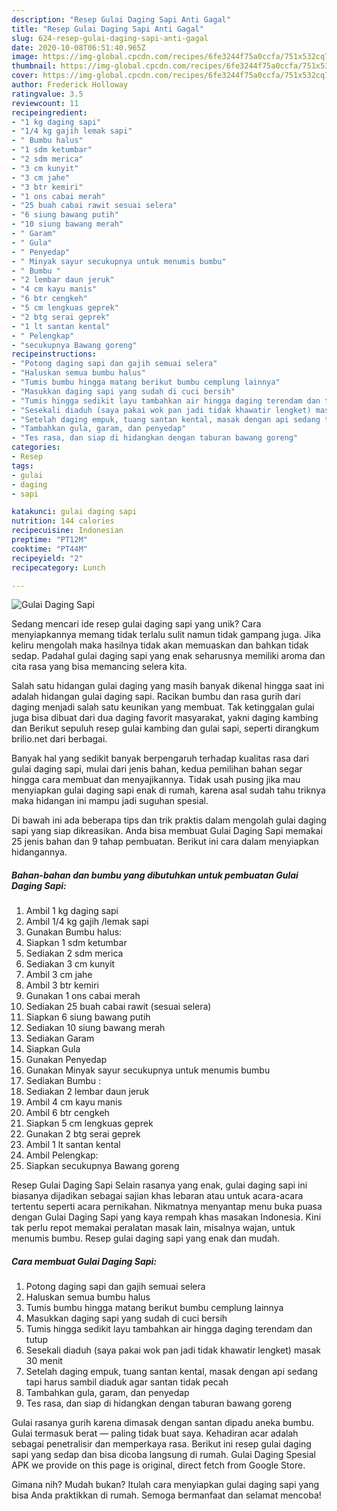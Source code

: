 ```yaml
---
description: "Resep Gulai Daging Sapi Anti Gagal"
title: "Resep Gulai Daging Sapi Anti Gagal"
slug: 624-resep-gulai-daging-sapi-anti-gagal
date: 2020-10-08T06:51:40.965Z
image: https://img-global.cpcdn.com/recipes/6fe3244f75a0ccfa/751x532cq70/gulai-daging-sapi-foto-resep-utama.jpg
thumbnail: https://img-global.cpcdn.com/recipes/6fe3244f75a0ccfa/751x532cq70/gulai-daging-sapi-foto-resep-utama.jpg
cover: https://img-global.cpcdn.com/recipes/6fe3244f75a0ccfa/751x532cq70/gulai-daging-sapi-foto-resep-utama.jpg
author: Frederick Holloway
ratingvalue: 3.5
reviewcount: 11
recipeingredient:
- "1 kg daging sapi"
- "1/4 kg gajih lemak sapi"
- " Bumbu halus"
- "1 sdm ketumbar"
- "2 sdm merica"
- "3 cm kunyit"
- "3 cm jahe"
- "3 btr kemiri"
- "1 ons cabai merah"
- "25 buah cabai rawit sesuai selera"
- "6 siung bawang putih"
- "10 siung bawang merah"
- " Garam"
- " Gula"
- " Penyedap"
- " Minyak sayur secukupnya untuk menumis bumbu"
- " Bumbu "
- "2 lembar daun jeruk"
- "4 cm kayu manis"
- "6 btr cengkeh"
- "5 cm lengkuas geprek"
- "2 btg serai geprek"
- "1 lt santan kental"
- " Pelengkap"
- "secukupnya Bawang goreng"
recipeinstructions:
- "Potong daging sapi dan gajih semuai selera"
- "Haluskan semua bumbu halus"
- "Tumis bumbu hingga matang berikut bumbu cemplung lainnya"
- "Masukkan daging sapi yang sudah di cuci bersih"
- "Tumis hingga sedikit layu tambahkan air hingga daging terendam dan tutup"
- "Sesekali diaduh (saya pakai wok pan jadi tidak khawatir lengket) masak 30 menit"
- "Setelah daging empuk, tuang santan kental, masak dengan api sedang tapi harus sambil diaduk agar santan tidak pecah"
- "Tambahkan gula, garam, dan penyedap"
- "Tes rasa, dan siap di hidangkan dengan taburan bawang goreng"
categories:
- Resep
tags:
- gulai
- daging
- sapi

katakunci: gulai daging sapi 
nutrition: 144 calories
recipecuisine: Indonesian
preptime: "PT12M"
cooktime: "PT44M"
recipeyield: "2"
recipecategory: Lunch

---
```



![Gulai Daging Sapi](https://img-global.cpcdn.com/recipes/6fe3244f75a0ccfa/751x532cq70/gulai-daging-sapi-foto-resep-utama.jpg)

Sedang mencari ide resep gulai daging sapi yang unik? Cara menyiapkannya memang tidak terlalu sulit namun tidak gampang juga. Jika keliru mengolah maka hasilnya tidak akan memuaskan dan bahkan tidak sedap. Padahal gulai daging sapi yang enak seharusnya memiliki aroma dan cita rasa yang bisa memancing selera kita.

Salah satu hidangan gulai daging yang masih banyak dikenal hingga saat ini adalah hidangan gulai daging sapi. Racikan bumbu dan rasa gurih dari daging menjadi salah satu keunikan yang membuat. Tak ketinggalan gulai juga bisa dibuat dari dua daging favorit masyarakat, yakni daging kambing dan Berikut sepuluh resep gulai kambing dan gulai sapi, seperti dirangkum brilio.net dari berbagai.

Banyak hal yang sedikit banyak berpengaruh terhadap kualitas rasa dari gulai daging sapi, mulai dari jenis bahan, kedua pemilihan bahan segar hingga cara membuat dan menyajikannya. Tidak usah pusing jika mau menyiapkan gulai daging sapi enak di rumah, karena asal sudah tahu triknya maka hidangan ini mampu jadi suguhan spesial.


Di bawah ini ada beberapa tips dan trik praktis dalam mengolah gulai daging sapi yang siap dikreasikan. Anda bisa membuat Gulai Daging Sapi memakai 25 jenis bahan dan 9 tahap pembuatan. Berikut ini cara dalam menyiapkan hidangannya.

<!--inarticleads1-->

##### Bahan-bahan dan bumbu yang dibutuhkan untuk pembuatan Gulai Daging Sapi:

1. Ambil 1 kg daging sapi
1. Ambil 1/4 kg gajih /lemak sapi
1. Gunakan  Bumbu halus:
1. Siapkan 1 sdm ketumbar
1. Sediakan 2 sdm merica
1. Sediakan 3 cm kunyit
1. Ambil 3 cm jahe
1. Ambil 3 btr kemiri
1. Gunakan 1 ons cabai merah
1. Sediakan 25 buah cabai rawit (sesuai selera)
1. Siapkan 6 siung bawang putih
1. Sediakan 10 siung bawang merah
1. Sediakan  Garam
1. Siapkan  Gula
1. Gunakan  Penyedap
1. Gunakan  Minyak sayur secukupnya untuk menumis bumbu
1. Sediakan  Bumbu :
1. Sediakan 2 lembar daun jeruk
1. Ambil 4 cm kayu manis
1. Ambil 6 btr cengkeh
1. Siapkan 5 cm lengkuas geprek
1. Gunakan 2 btg serai geprek
1. Ambil 1 lt santan kental
1. Ambil  Pelengkap:
1. Siapkan secukupnya Bawang goreng


Resep Gulai Daging Sapi Selain rasanya yang enak, gulai daging sapi ini biasanya dijadikan sebagai sajian khas lebaran atau untuk acara-acara tertentu seperti acara pernikahan. Nikmatnya menyantap menu buka puasa dengan Gulai Daging Sapi yang kaya rempah khas masakan Indonesia. Kini tak perlu repot memakai peralatan masak lain, misalnya wajan, untuk menumis bumbu. Resep gulai daging sapi yang enak dan mudah. 

<!--inarticleads2-->

##### Cara membuat Gulai Daging Sapi:

1. Potong daging sapi dan gajih semuai selera
1. Haluskan semua bumbu halus
1. Tumis bumbu hingga matang berikut bumbu cemplung lainnya
1. Masukkan daging sapi yang sudah di cuci bersih
1. Tumis hingga sedikit layu tambahkan air hingga daging terendam dan tutup
1. Sesekali diaduh (saya pakai wok pan jadi tidak khawatir lengket) masak 30 menit
1. Setelah daging empuk, tuang santan kental, masak dengan api sedang tapi harus sambil diaduk agar santan tidak pecah
1. Tambahkan gula, garam, dan penyedap
1. Tes rasa, dan siap di hidangkan dengan taburan bawang goreng


Gulai rasanya gurih karena dimasak dengan santan dipadu aneka bumbu. Gulai termasuk berat — paling tidak buat saya. Kehadiran acar adalah sebagai penetralisir dan memperkaya rasa. Berikut ini resep gulai daging sapi yang sedap dan bisa dicoba langsung di rumah. Gulai Daging Spesial APK we provide on this page is original, direct fetch from Google Store. 

Gimana nih? Mudah bukan? Itulah cara menyiapkan gulai daging sapi yang bisa Anda praktikkan di rumah. Semoga bermanfaat dan selamat mencoba!
